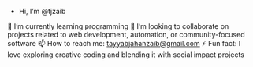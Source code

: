 -  Hi, I’m @tjzaib

🌱 I’m currently learning programming
💞️ I’m looking to collaborate on projects related to web development, automation, or community-focused software
📫 How to reach me: tayyabjahanzaib@gmail.com
⚡ Fun fact: I love exploring creative coding and blending it with social impact projects
